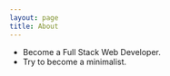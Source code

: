 ```yaml
---
layout: page
title: About
---
```


- Become a Full Stack Web Developer.
- Try to become a minimalist.